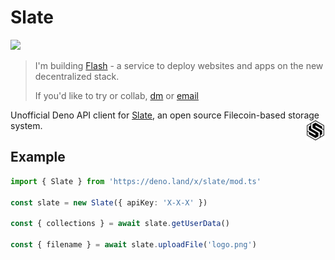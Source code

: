 # Slate

[![][docs-badge]][docs]

> I'm building [Flash](https://flash-dev.vercel.app) - a service to deploy websites and apps on the new decentralized stack.
>
> If you'd like to try or collab, [dm](https://t.me/v_1rtl) or [email](mailto:yo@v1rtl.site)

Unofficial Deno API client for [Slate](https://slate.host), an open source Filecoin-based storage system. <img align="right" src="logo.png" />

## Example

```ts
import { Slate } from 'https://deno.land/x/slate/mod.ts'

const slate = new Slate({ apiKey: 'X-X-X' })

const { collections } = await slate.getUserData()

const { filename } = await slate.uploadFile('logo.png')
```

[docs-badge]: https://img.shields.io/github/v/release/deno-web3/slate?color=yellow&label=Docs&logo=deno&style=flat-square&a
[docs]: https://doc.deno.land/https/deno.land/x/slate/mod.ts
